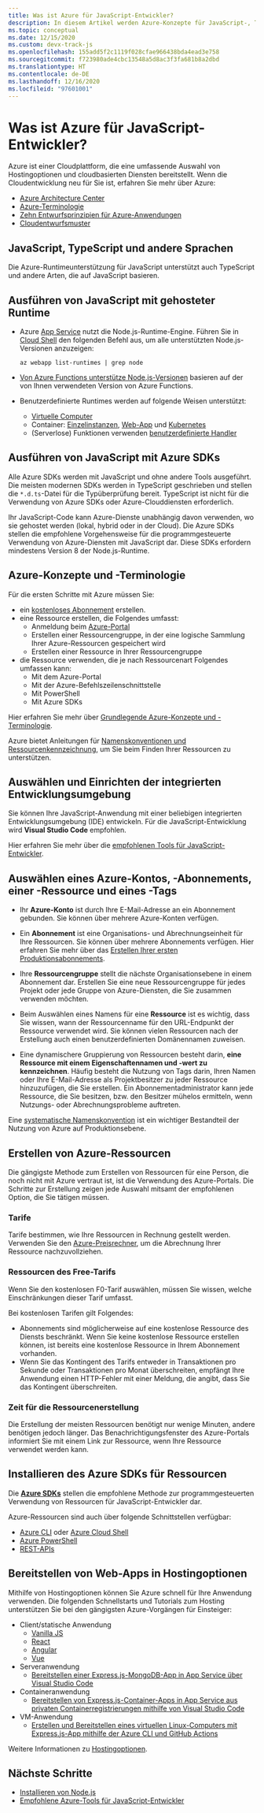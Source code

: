 ```yaml
---
title: Was ist Azure für JavaScript-Entwickler?
description: In diesem Artikel werden Azure-Konzepte für JavaScript-, TypeScript und Node.js-Entwickler behandelt.
ms.topic: conceptual
ms.date: 12/15/2020
ms.custom: devx-track-js
ms.openlocfilehash: 155add5f2c1119f028cfae966438bda4ead3e758
ms.sourcegitcommit: f723980ade4cbc13548a5d8ac3f3fa681b8a2dbd
ms.translationtype: HT
ms.contentlocale: de-DE
ms.lasthandoff: 12/16/2020
ms.locfileid: "97601001"
---
```

# <a name="what-is-azure-for-javascript-developers"></a>Was ist Azure für JavaScript-Entwickler?

Azure ist einer Cloudplattform, die eine umfassende Auswahl von Hostingoptionen und cloudbasierten Diensten bereitstellt. Wenn die Cloudentwicklung neu für Sie ist, erfahren Sie mehr über Azure:

* [Azure Architecture Center](/azure/architecture/) 
* [Azure-Terminologie](/azure/cloud-adoption-framework/ready/considerations/fundamental-concepts)
* [Zehn Entwurfsprinzipien für Azure-Anwendungen](/azure/architecture/guide/design-principles/)
* [Cloudentwurfsmuster](/azure/architecture/patterns/)

## <a name="javascript-typescript-and-other-languages"></a>JavaScript, TypeScript und andere Sprachen

Die Azure-Runtimeunterstützung für JavaScript unterstützt auch TypeScript und andere Arten, die auf JavaScript basieren. 

## <a name="run-javascript-with-hosted-runtime"></a>Ausführen von JavaScript mit gehosteter Runtime 

* Azure [App Service](/azure/app-service/) nutzt die Node.js-Runtime-Engine. Führen Sie in [Cloud Shell](https://shell.azure.com) den folgenden Befehl aus, um alle unterstützten Node.js-Versionen anzuzeigen:

    ```azurecli-interactive
    az webapp list-runtimes | grep node
    ```

* [Von Azure Functions unterstütze Node.js-Versionen](/azure/azure-functions/functions-reference-node?tabs=v2#node-version) basieren auf der von Ihnen verwendeten Version von Azure Functions. 

* Benutzerdefinierte Runtimes werden auf folgende Weisen unterstützt:

    * [Virtuelle Computer](/azure/virtual-machines/)
    * Container: [Einzelinstanzen](/azure/container-instances/), [Web-App](/azure/app-service/) und [Kubernetes](/azure/aks/)
    * (Serverlose) Funktionen verwenden [benutzerdefinierte Handler](/azure/azure-functions/functions-custom-handlers)

## <a name="run-javascript-with-azure-sdks"></a>Ausführen von JavaScript mit Azure SDKs

Alle Azure SDKs werden mit JavaScript und ohne andere Tools ausgeführt. Die meisten modernen SDKs werden in TypeScript geschrieben und stellen die `*.d.ts`-Datei für die Typüberprüfung bereit. TypeScript ist nicht für die Verwendung von Azure SDKs oder Azure-Clouddiensten erforderlich. 

Ihr JavaScript-Code kann Azure-Dienste unabhängig davon verwenden, wo sie gehostet werden (lokal, hybrid oder in der Cloud). Die Azure SDKs stellen die empfohlene Vorgehensweise für die programmgesteuerte Verwendung von Azure-Diensten mit JavaScript dar. Diese SDKs erfordern mindestens Version 8 der Node.js-Runtime. 

## <a name="azure-concepts-and-terminology"></a>Azure-Konzepte und -Terminologie

Für die ersten Schritte mit Azure müssen Sie:
* ein [kostenloses Abonnement](https://azure.microsoft.com/en-us/free/) erstellen.
* eine Ressource erstellen, die Folgendes umfasst:
    * Anmeldung beim [Azure-Portal](https://portal.azure.com/)
    * Erstellen einer Ressourcengruppe, in der eine logische Sammlung Ihrer Azure-Ressourcen gespeichert wird
    * Erstellen einer Ressource in Ihrer Ressourcengruppe
* die Ressource verwenden, die je nach Ressourcenart Folgendes umfassen kann:
    * Mit dem Azure-Portal
    * Mit der Azure-Befehlszeilenschnittstelle
    * Mit PowerShell
    * Mit Azure SDKs

Hier erfahren Sie mehr über [Grundlegende Azure-Konzepte und -Terminologie](/azure/cloud-adoption-framework/ready/considerations/fundamental-concepts). 

Azure bietet Anleitungen für [Namenskonventionen und Ressourcenkennzeichnung](/azure/cloud-adoption-framework/ready/azure-best-practices/naming-and-tagging), um Sie beim Finden Ihrer Ressourcen zu unterstützen. 

## <a name="select-development-ide-and-set-up-environment"></a>Auswählen und Einrichten der integrierten Entwicklungsumgebung

Sie können Ihre JavaScript-Anwendung mit einer beliebigen integrierten Entwicklungsumgebung (IDE) entwickeln. Für die JavaScript-Entwicklung wird **Visual Studio Code** empfohlen. 

Hier erfahren Sie mehr über die [empfohlenen Tools für JavaScript-Entwickler](../node-azure-tools.md). 

## <a name="select-azure-account-subscription-resource-and-tag"></a>Auswählen eines Azure-Kontos, -Abonnements, einer -Ressource und eines -Tags

* Ihr **Azure-Konto** ist durch Ihre E-Mail-Adresse an ein Abonnement gebunden. Sie können über mehrere Azure-Konten verfügen.

* Ein **Abonnement** ist eine Organisations- und Abrechnungseinheit für Ihre Ressourcen. Sie können über mehrere Abonnements verfügen. Hier erfahren Sie mehr über das [Erstellen Ihrer ersten Produktionsabonnements](/azure/cloud-adoption-framework/ready/azure-best-practices/initial-subscriptions).

* Ihre **Ressourcengruppe** stellt die nächste Organisationsebene in einem Abonnement dar. Erstellen Sie eine neue Ressourcengruppe für jedes Projekt oder jede Gruppe von Azure-Diensten, die Sie zusammen verwenden möchten. 

* Beim Auswählen eines Namens für eine **Ressource** ist es wichtig, dass Sie wissen, wann der Ressourcenname für den URL-Endpunkt der Ressource verwendet wird. Sie können vielen Ressourcen nach der Erstellung auch einen benutzerdefinierten Domänennamen zuweisen. 

* Eine dynamischere Gruppierung von Ressourcen besteht darin, **eine Ressource mit einem Eigenschaftennamen und -wert zu kennzeichnen**. Häufig besteht die Nutzung von Tags darin, Ihren Namen oder Ihre E-Mail-Adresse als Projektbesitzer zu jeder Ressource hinzuzufügen, die Sie erstellen. Ein Abonnementadministrator kann jede Ressource, die Sie besitzen, bzw. den Besitzer mühelos ermitteln, wenn Nutzungs- oder Abrechnungsprobleme auftreten. 

Eine [systematische Namenskonvention](/azure/cloud-adoption-framework/ready/azure-best-practices/resource-naming) ist ein wichtiger Bestandteil der Nutzung von Azure auf Produktionsebene.

## <a name="create-azure-resources"></a>Erstellen von Azure-Ressourcen

Die gängigste Methode zum Erstellen von Ressourcen für eine Person, die noch nicht mit Azure vertraut ist, ist die Verwendung des Azure-Portals. Die Schritte zur Erstellung zeigen jede Auswahl mitsamt der empfohlenen Option, die Sie tätigen müssen.

### <a name="pricing-tiers"></a>Tarife

Tarife bestimmen, wie Ihre Ressourcen in Rechnung gestellt werden. Verwenden Sie den [Azure-Preisrechner](https://azure.microsoft.com/en-us/pricing/calculator), um die Abrechnung Ihrer Ressource nachzuvollziehen. 

### <a name="free-tier-resources"></a>Ressourcen des Free-Tarifs

Wenn Sie den kostenlosen F0-Tarif auswählen, müssen Sie wissen, welche Einschränkungen dieser Tarif umfasst.

Bei kostenlosen Tarifen gilt Folgendes:

* Abonnements sind möglicherweise auf eine kostenlose Ressource des Diensts beschränkt. Wenn Sie keine kostenlose Ressource erstellen können, ist bereits eine kostenlose Ressource in Ihrem Abonnement vorhanden.
* Wenn Sie das Kontingent des Tarifs entweder in Transaktionen pro Sekunde oder Transaktionen pro Monat überschreiten, empfängt Ihre Anwendung einen HTTP-Fehler mit einer Meldung, die angibt, dass Sie das Kontingent überschreiten. 

### <a name="resource-creation-time"></a>Zeit für die Ressourcenerstellung

Die Erstellung der meisten Ressourcen benötigt nur wenige Minuten, andere benötigen jedoch länger. Das Benachrichtigungsfenster des Azure-Portals informiert Sie mit einem Link zur Ressource, wenn Ihre Ressource verwendet werden kann. 

## <a name="install-azure-sdk-for-resources"></a>Installieren des Azure SDKs für Ressourcen

Die [**Azure SDKs**](../azure-sdk-library-package-index.md) stellen die empfohlene Methode zur programmgesteuerten Verwendung von Ressourcen für JavaScript-Entwickler dar. 

Azure-Ressourcen sind auch über folgende Schnittstellen verfügbar:
* [Azure CLI](/cli/azure/install-azure-cli) oder [Azure Cloud Shell](https://shell.azure.com/)
* [Azure PowerShell](/powershell/azure/?view=azps-5.2.0&preserve-view=true)
* [REST-APIs](/rest/api/azure/)

## <a name="deploy-web-apps-to-hosting-options"></a>Bereitstellen von Web-Apps in Hostingoptionen

Mithilfe von Hostingoptionen können Sie Azure schnell für Ihre Anwendung verwenden. Die folgenden Schnellstarts und Tutorials zum Hosting unterstützen Sie bei den gängigsten Azure-Vorgängen für Einsteiger:

* Client/statische Anwendung
    * [Vanilla JS](/azure/static-web-apps/getting-started?tabs=vanilla-javascript)
    * [React](/azure/static-web-apps/getting-started?tabs=react)
    * [Angular](/azure/static-web-apps/getting-started?tabs=angular)
    * [Vue](/azure/static-web-apps/getting-started?tabs=vue)
* Serveranwendung 
    * [Bereitstellen einer Express.js-MongoDB-App in App Service über Visual Studio Code](../tutorial/deploy-nodejs-mongodb-app-service-from-visual-studio-code.md)
* Containeranwendung 
    * [Bereitstellen von Express.js-Container-Apps in App Service aus privaten Containerregistrierungen mithilfe von Visual Studio Code](../tutorial/tutorial-vscode-docker-node/tutorial-vscode-docker-node-01.md?tabs=bash)
* VM-Anwendung
    * [Erstellen und Bereitstellen eines virtuellen Linux-Computers mit Express.js-App mithilfe der Azure CLI und GitHub Actions](../tutorial/nodejs-virtual-machine-vm/create-linux-virtual-machine-azure-cli.md)

Weitere Informationen zu [Hostingoptionen](../how-to/deploy-web-app.md).

## <a name="next-steps"></a>Nächste Schritte

* [Installieren von Node.js](install-nodejs-develop-azure-sdk-project.md)
* [Empfohlene Azure-Tools für JavaScript-Entwickler](../node-azure-tools.md)
